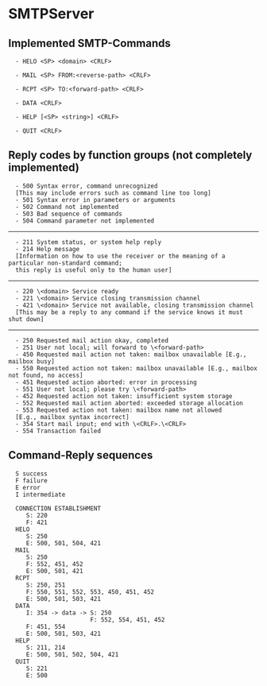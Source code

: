 # SMTPServer

## Implemented SMTP-Commands

      - HELO <SP> <domain> <CRLF>

      - MAIL <SP> FROM:<reverse-path> <CRLF>

      - RCPT <SP> TO:<forward-path> <CRLF>

      - DATA <CRLF>

      - HELP [<SP> <string>] <CRLF>

      - QUIT <CRLF>

## Reply codes by function groups (not completely implemented)

      - 500 Syntax error, command unrecognized 
      [This may include errors such as command line too long]
      - 501 Syntax error in parameters or arguments
      - 502 Command not implemented
      - 503 Bad sequence of commands
      - 504 Command parameter not implemented

----

      - 211 System status, or system help reply
      - 214 Help message 
      [Information on how to use the receiver or the meaning of a particular non-standard command;
      this reply is useful only to the human user]

----

      - 220 \<domain> Service ready
      - 221 \<domain> Service closing transmission channel
      - 421 \<domain> Service not available, closing transmission channel 
      [This may be a reply to any command if the service knows it must shut down]

----

      - 250 Requested mail action okay, completed
      - 251 User not local; will forward to \<forward-path>
      - 450 Requested mail action not taken: mailbox unavailable [E.g., mailbox busy]
      - 550 Requested action not taken: mailbox unavailable [E.g., mailbox not found, no access]
      - 451 Requested action aborted: error in processing
      - 551 User not local; please try \<forward-path>
      - 452 Requested action not taken: insufficient system storage
      - 552 Requested mail action aborted: exceeded storage allocation
      - 553 Requested action not taken: mailbox name not allowed
      [E.g., mailbox syntax incorrect]
      - 354 Start mail input; end with \<CRLF>.\<CRLF>
      - 554 Transaction failed

## Command-Reply sequences

      S success
      F failure
      E error
      I intermediate

      CONNECTION ESTABLISHMENT
         S: 220
         F: 421
      HELO
         S: 250
         E: 500, 501, 504, 421
      MAIL
         S: 250
         F: 552, 451, 452
         E: 500, 501, 421
      RCPT
         S: 250, 251
         F: 550, 551, 552, 553, 450, 451, 452
         E: 500, 501, 503, 421
      DATA
         I: 354 -> data -> S: 250
                           F: 552, 554, 451, 452
         F: 451, 554
         E: 500, 501, 503, 421
      HELP
         S: 211, 214
         E: 500, 501, 502, 504, 421
      QUIT
         S: 221
         E: 500
